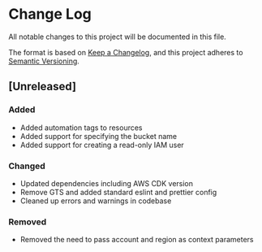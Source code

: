 # Change Log

All notable changes to this project will be documented in this file.

The format is based on [Keep a Changelog](https://keepachangelog.com/en/1.1.0/),
and this project adheres to [Semantic Versioning](https://semver.org/spec/v2.0.0.html).

## [Unreleased]

### Added

-   Added automation tags to resources
-   Added support for specifying the bucket name
-   Added support for creating a read-only IAM user

### Changed

-   Updated dependencies including AWS CDK version
-   Remove GTS and added standard eslint and prettier config
-   Cleaned up errors and warnings in codebase

### Removed

-   Removed the need to pass account and region as context parameters
 
